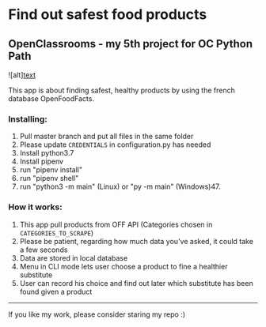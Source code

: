 # Find out safest food products
## OpenClassrooms - my 5th project for OC Python Path

![alt][text](https://static.openfoodfacts.org/images/misc/openfoodfacts-logo-fr-178x150.png "OpenFoodFacts Logo")

This app is about finding safest, healthy products by using the french database OpenFoodFacts.

### Installing:

1. Pull master branch and put all files in the same folder
2. Please update `CREDENTIALS` in configuration.py has needed
3. Install python3.7
4. Install pipenv
5. run "pipenv install"
6. run "pipenv shell"
7. run "python3 -m main" (Linux) or "py -m main" (Windows)47.

### How it works:

1. This app pull products from OFF API (Categories chosen in `CATEGORIES_TO_SCRAPE`)
2. Please be patient, regarding how much data you've asked, it could take a few seconds
3. Data are stored in local database
4. Menu in CLI mode lets user choose a product to fine a healthier substitute
5. User can record his choice and find out later which substitute has been found given a product

***

If you like my work, please consider staring my repo :)